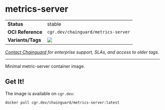 <!--monopod:start-->
# metrics-server
| | |
| - | - |
| **Status** | stable |
| **OCI Reference** | `cgr.dev/chainguard/metrics-server` |
| **Variants/Tags** | ![](https://storage.googleapis.com/chainguard-images-build-outputs/summary/metrics-server.svg) |

*[Contact Chainguard](https://www.chainguard.dev/chainguard-images) for enterprise support, SLAs, and access to older tags.*

---
<!--monopod:end-->

Minimal metric-server container image.

## Get It!

The image is available on `cgr.dev`:

```
docker pull cgr.dev/chainguard/metrics-server:latest
```

